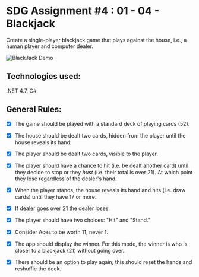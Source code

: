 # SDG Assignment #4 : 01 - 04 - Blackjack

Create a single-player blackjack game that plays against the house, i.e., a
human player and computer dealer.

![BlackJack Demo](https://github.com/codyb23/SDG-GIFS/blob/master/BlackJack.gif)

## Technologies used:
.NET 4.7, C#

## General Rules:

- [x] The game should be played with a standard deck of playing cards (52).
- [x] The house should be dealt two cards, hidden from the player until the
      house reveals its hand.
- [x] The player should be dealt two cards, visible to the player.
- [x] The player should have a chance to hit (i.e. be dealt another card) until
      they decide to stop or they _bust_ (i.e. their total is over 21). At which
      point they lose regardless of the dealer's hand.
- [x] When the player stands, the house reveals its hand and hits (i.e. draw
      cards) until they have 17 or more.
- [x] If dealer goes over 21 the dealer loses.

- [x] The player should have two choices: "Hit" and "Stand."
- [x] Consider Aces to be worth 11, never 1.
- [x] The app should display the winner. For this mode, the winner is who is
      closer to a blackjack (21) without going over.
- [x] There should be an option to play again; this should reset the hands and
      reshuffle the deck.
